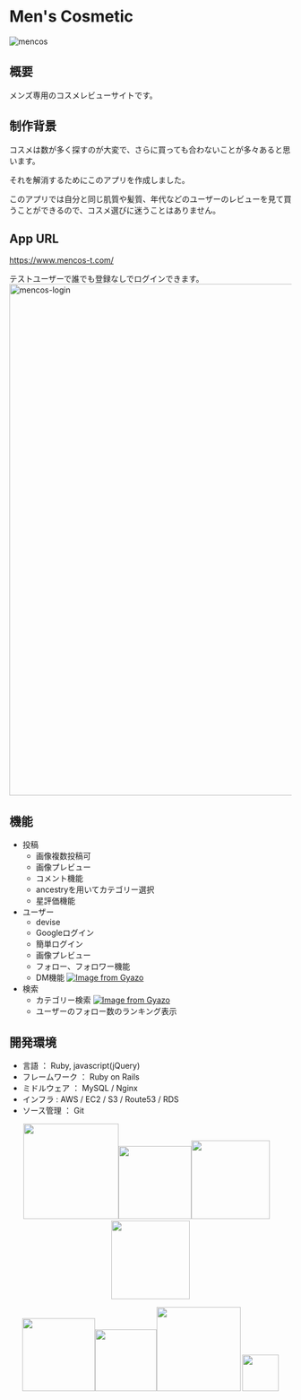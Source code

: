 # Men's Cosmetic
![mencos](https://user-images.githubusercontent.com/61145524/84587447-656aa900-ae5a-11ea-861b-5668e9297d0d.jpg)
## 概要
メンズ専用のコスメレビューサイトです。
## 制作背景
コスメは数が多く探すのが大変で、さらに買っても合わないことが多々あると思います。

それを解消するためにこのアプリを作成しました。

このアプリでは自分と同じ肌質や髪質、年代などのユーザーのレビューを見て買うことができるので、コスメ選びに迷うことはありません。
## App URL
https://www.mencos-t.com/

テストユーザーで誰でも登録なしでログインできます。
<img width="912" alt="mencos-login" src="https://user-images.githubusercontent.com/61145524/84590843-dc14a000-ae74-11ea-85df-929f60b55d4e.png">
## 機能
- 投稿
  - 画像複数投稿可
  - 画像プレビュー
  - コメント機能
  - ancestryを用いてカテゴリー選択
  - 星評価機能
- ユーザー
  - devise
  - Googleログイン
  - 簡単ログイン
  - 画像プレビュー
  - フォロー、フォロワー機能
  - DM機能
[![Image from Gyazo](https://i.gyazo.com/bc0406ed14a23012be26fcd0c751092d.gif)](https://gyazo.com/bc0406ed14a23012be26fcd0c751092d)
- 検索
  - カテゴリー検索
[![Image from Gyazo](https://i.gyazo.com/993e2f92c321c2be2f3e9e4024c2f99b.gif)](https://gyazo.com/993e2f92c321c2be2f3e9e4024c2f99b)
  - ユーザーのフォロー数のランキング表示
## 開発環境
- 言語 ： Ruby, javascript(jQuery)
- フレームワーク ： Ruby on Rails
- ミドルウェア ： MySQL / Nginx
- インフラ : AWS / EC2 / S3 / Route53 / RDS
- ソース管理 ： Git
<p align="center">
<img src="https://user-images.githubusercontent.com/61145524/79036157-71d74900-7c00-11ea-87b3-1647d11584c6.jpeg" width="170px"><img src="https://user-images.githubusercontent.com/61145524/79036184-b7941180-7c00-11ea-8d0b-b607d112ee36.png" width="130px"><img src="https://user-images.githubusercontent.com/61145524/79036135-1d33ce00-7c00-11ea-8598-1b8f402c0f7f.png" width="140px">&emsp;<img src="https://user-images.githubusercontent.com/61145524/84590684-a9b67300-ae73-11ea-93a3-287da9cd9800.png" width="140px">
</p>
<p align="center">
<img src="https://user-images.githubusercontent.com/61145524/79036217-25403d80-7c01-11ea-830c-1a652dde6fe3.png" width="130px"><img src="https://user-images.githubusercontent.com/61145524/79036400-db585700-7c02-11ea-945a-fb3b6d576c76.png" width="110px"><img src="https://user-images.githubusercontent.com/61145524/79036422-fcb94300-7c02-11ea-89c5-ecaf7c0c1a9b.jpg" width="150px">
<img src="https://user-images.githubusercontent.com/61145524/84590644-56dcbb80-ae73-11ea-8830-87e0b761b469.png" width="65px">
</p>
